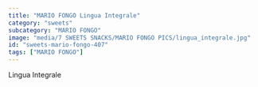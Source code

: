 ```yaml
---
title: "MARIO FONGO Lingua Integrale"
category: "sweets"
subcategory: "MARIO FONGO"
image: "media/7 SWEETS SNACKS/MARIO FONGO PICS/lingua_integrale.jpg"
id: "sweets-mario-fongo-407"
tags: ["MARIO FONGO"]
---
```


Lingua Integrale
